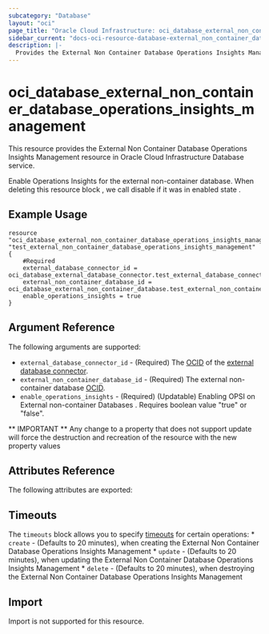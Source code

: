 ```yaml
---
subcategory: "Database"
layout: "oci"
page_title: "Oracle Cloud Infrastructure: oci_database_external_non_container_database_operations_insights_management"
sidebar_current: "docs-oci-resource-database-external_non_container_database_operations_insights_management"
description: |-
  Provides the External Non Container Database Operations Insights Management resource in Oracle Cloud Infrastructure Database service
---
```


# oci_database_external_non_container_database_operations_insights_management
This resource provides the External Non Container Database Operations Insights Management resource in Oracle Cloud Infrastructure Database service.

Enable Operations Insights for the external non-container database.
When deleting this resource block , we call disable if it was in enabled state .

## Example Usage

```hcl
resource "oci_database_external_non_container_database_operations_insights_management" "test_external_non_container_database_operations_insights_management" {
	#Required
	external_database_connector_id = oci_database_external_database_connector.test_external_database_connector.id
	external_non_container_database_id = oci_database_external_non_container_database.test_external_non_container_database.id
    enable_operations_insights = true
}
```

## Argument Reference

The following arguments are supported:

* `external_database_connector_id` - (Required) The [OCID](https://docs.cloud.oracle.com/iaas/Content/General/Concepts/identifiers.htm) of the [external database connector](https://docs.cloud.oracle.com/iaas/api/#/en/database/latest/datatypes/CreateExternalDatabaseConnectorDetails). 
* `external_non_container_database_id` - (Required) The external non-container database [OCID](https://docs.cloud.oracle.com/iaas/Content/General/Concepts/identifiers.htm).
* `enable_operations_insights`  -  (Required) (Updatable) Enabling OPSI on External non-container Databases . Requires boolean value "true" or "false".

** IMPORTANT **
Any change to a property that does not support update will force the destruction and recreation of the resource with the new property values

## Attributes Reference

The following attributes are exported:


## Timeouts

The `timeouts` block allows you to specify [timeouts](https://registry.terraform.io/providers/hashicorp/oci/latest/docs/guides/changing_timeouts) for certain operations:
	* `create` - (Defaults to 20 minutes), when creating the External Non Container Database Operations Insights Management
	* `update` - (Defaults to 20 minutes), when updating the External Non Container Database Operations Insights Management
	* `delete` - (Defaults to 20 minutes), when destroying the External Non Container Database Operations Insights Management


## Import

Import is not supported for this resource.

